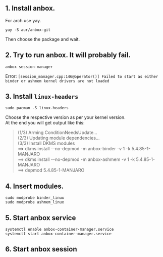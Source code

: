 ## 1. Install anbox.
For arch use yay.
```
yay -S aur/anbox-git
```
Then choose the package and wait.

## 2. Try to run anbox. It will probably fail.
```
anbox session-manager
```
Error: `[session_manager.cpp:146@operator()] Failed to start as either binder or ashmem kernel drivers are not loaded`

## 3. Install `linux-headers`
```
sudo pacman -S linux-headers
```
Choose the respective version as per your kernel version.  
At the end you will get output like this:
> (1/3) Arming ConditionNeedsUpdate...  
> (2/3) Updating module dependencies...  
> (3/3) Install DKMS modules  
> ==> dkms install --no-depmod -m anbox-binder -v 1 -k 5.4.85-1-MANJARO  
> ==> dkms install --no-depmod -m anbox-ashmem -v 1 -k 5.4.85-1-MANJARO  
> ==> depmod 5.4.85-1-MANJARO  

## 4. Insert modules.
```
sudo modprobe binder_linux
sudo modprobe ashmem_linux
```

## 5. Start anbox service
```
systemctl enable anbox-container-manager.service
systemctl start anbox-container-manager.service
```

## 6. Start anbox session
